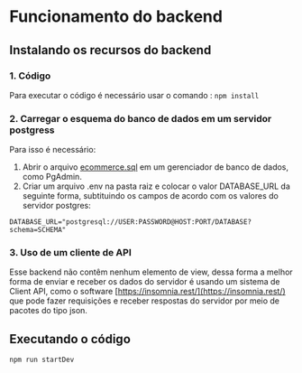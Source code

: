 # Funcionamento do backend

## Instalando os recursos do backend

### 1. Código
Para executar o código é necessário usar o comando : `npm install`

### 2. Carregar o esquema do banco de dados em um servidor postgress
Para isso é necessário:
1. Abrir o arquivo [ecommerce.sql](https://github.com/MauroV27/estore/blob/main/ecommerce.sql) em um gerenciador de banco de dados, como PgAdmin.
2. Criar um arquivo .env na pasta raiz e colocar o valor DATABASE_URL da seguinte forma, subtituindo os campos de acordo com os valores do servidor postgres: 
```enviroment
DATABASE_URL="postgresql://USER:PASSWORD@HOST:PORT/DATABASE?schema=SCHEMA"
```

### 3. Uso de um cliente de API

Esse backend não contêm nenhum elemento de view, dessa forma a melhor forma de enviar e receber os dados do servidor é usando um sistema de Client API, como o software [https://insomnia.rest/](https://insomnia.rest/) que pode fazer requisições e receber respostas do servidor por meio de pacotes do tipo json.

## Executando o código

```terminal
npm run startDev
```
